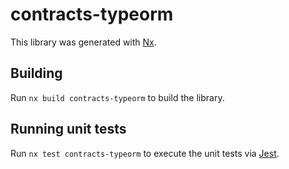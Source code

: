 # contracts-typeorm

This library was generated with [Nx](https://nx.dev).

## Building

Run `nx build contracts-typeorm` to build the library.

## Running unit tests

Run `nx test contracts-typeorm` to execute the unit tests via [Jest](https://jestjs.io).
